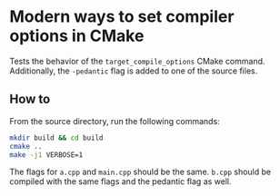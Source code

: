 # Modern ways to set compiler options in CMake

Tests the behavior of the `target_compile_options` CMake command.
Additionally, the `-pedantic` flag is added to one of the source files.

## How to

From the source directory, run the following commands:

```sh
mkdir build && cd build
cmake ..
make -j1 VERBOSE=1
```

The flags for `a.cpp` and `main.cpp` should be the same. `b.cpp` should be
compiled with the same flags and the pedantic flag as well.

